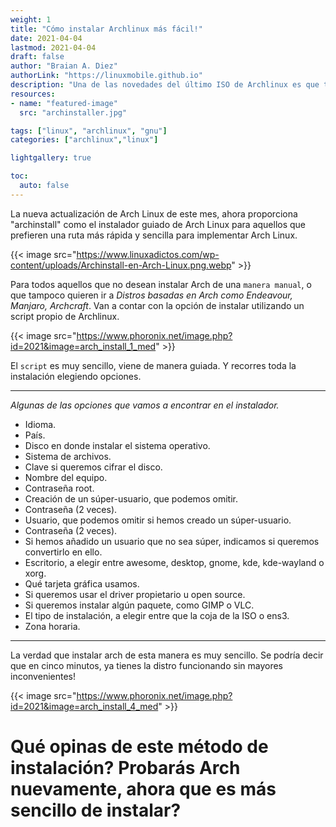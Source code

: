 ```yaml
---
weight: 1
title: "Cómo instalar Archlinux más fácil!"
date: 2021-04-04
lastmod: 2021-04-04
draft: false
author: "Braian A. Diez"
authorLink: "https://linuxmobile.github.io"
description: "Una de las novedades del último ISO de Archlinux es que trae un script para instalar más sencillo"
resources:
- name: "featured-image"
  src: "archinstaller.jpg"

tags: ["linux", "archlinux", "gnu"]
categories: ["archlinux","linux"]

lightgallery: true

toc:
  auto: false
---
```


La nueva actualización de Arch Linux de este mes, ahora proporciona "archinstall" como el instalador guiado de Arch Linux para aquellos que prefieren una ruta más rápida y sencilla para implementar Arch Linux.

<!--more-->


{{< image src="https://www.linuxadictos.com/wp-content/uploads/Archinstall-en-Arch-Linux.png.webp" >}}

Para todos aquellos que no desean instalar Arch de una `manera manual`, o que tampoco quieren ir a _Distros basadas en Arch como Endeavour, Manjaro, Archcraft_. Van a contar con la opción de instalar utilizando un script propio de Archlinux.

{{< image src="https://www.phoronix.net/image.php?id=2021&image=arch_install_1_med" >}}

El `script` es muy sencillo, viene de manera guiada. Y recorres toda la instalación elegiendo opciones. 

---

_Algunas de las opciones que vamos a encontrar en el instalador._

-    Idioma.
-    País.
-    Disco en donde instalar el sistema operativo.
-    Sistema de archivos.
-    Clave si queremos cifrar el disco.
-    Nombre del equipo.
-    Contraseña root.
-    Creación de un súper-usuario, que podemos omitir.
-    Contraseña (2 veces).
-    Usuario, que podemos omitir si hemos creado un súper-usuario.
-    Contraseña (2 veces).
-    Si hemos añadido un usuario que no sea súper, indicamos si queremos convertirlo en ello.
-    Escritorio, a elegir entre awesome, desktop, gnome, kde, kde-wayland o xorg.
-    Qué tarjeta gráfica usamos.
-    Si queremos usar el driver propietario u open source.
-    Si queremos instalar algún paquete, como GIMP o VLC.
-    El tipo de instalación, a elegir entre que la coja de la ISO o ens3.
-    Zona horaria.


---



La verdad que instalar arch de esta manera es muy sencillo. Se podría decir que en cinco minutos, ya tienes la distro funcionando sin mayores inconvenientes!

{{< image src="https://www.phoronix.net/image.php?id=2021&image=arch_install_4_med" >}}


# Qué opinas de este método de instalación? Probarás Arch nuevamente, ahora que es más sencillo de instalar?
